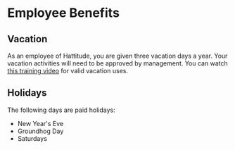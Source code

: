 # Employee Benefits

## Vacation

As an employee of Hattitude, you are given three vacation days a year. Your vacation activities will need to be approved by management. You can watch [this training video](https://www.youtube.com/watch?v=dQw4w9WgXcQ) for valid vacation uses.

## Holidays

The following days are paid holidays:

* New Year's Eve
* Groundhog Day
* Saturdays